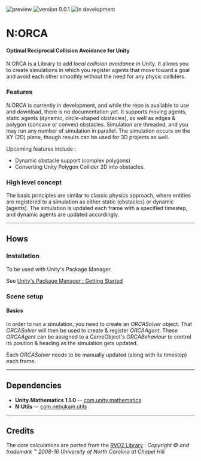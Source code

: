 ![preview](https://img.shields.io/badge/-preview-red.svg)
![version 0.0.1](https://img.shields.io/badge/version-0.0.1-blue.svg)
![in development](https://img.shields.io/badge/status-in%20development-blue.svg)

# N:ORCA
#### Optimal Reciprocal Collision Avoidance for Unity

N:ORCA is a Library to add _local collision avoidance_ in Unity. It allows you to create simulations in which you register agents that move toward a goal and avoid each other smoothly without the need for any physic colliders.

### Features
N:ORCA is currently in development, and while the repo is available to use and download, there is no documentation yet. It supports moving agents, static agents (dynamic, circle-shaped obstacles), as well as edges & polygon (concave or convex) obstacles. Simulation are threaded, and you may run any number of simulation in parallel.
The simulation occurs on the XY (2D) plane, though results can be used for 3D projects as well.

Upcoming features include : 
- Dynamic obstacle support (complex polygons)
- Converting Unity Polygon Collider 2D into obstacles.


### High level concept
The basic principles are similar to classic physics approach, where entities are registered to a simulation as either static (obstacles) or dynamic (agents). The simulation is updated each frame with a specified timestep, and dynamic agents are updated accordingly.

---
## Hows

### Installation
To be used with Unity's Package Manager.

See [Unity's Package Manager : Getting Started](https://docs.unity3d.com/Manual/upm-parts.html)

### Scene setup
#### Basics
In order to run a simulation, you need to create an _ORCASolver_ object. That _ORCASolver_ will then be used to create & register _ORCAAgent_. 
These _ORCAAgent_ can be assigned to a GameObject's _ORCABehaviour_ to control its position & heading as the simulation gets updated.

Each _ORCASolver_ needs to be manually updated (along with its timestep) each frame.


---
## Dependencies
- **Unity.Mathematics 1.1.0** -- [com.unity.mathematics](https://github.com/Unity-Technologies/Unity.Mathematics)
- **N:Utils** -- [com.nebukam.utils](https://github.com/Nebukam/com.nebukam.utils)

---
## Credits

The core calculations are ported from the [RVO2 Library](http://gamma.cs.unc.edu/RVO2/) : _Copyright © and trademark ™ 2008-16 University of North Carolina at Chapel Hill._
